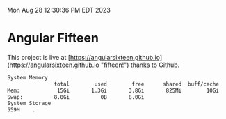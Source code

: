 Mon Aug 28 12:30:36 PM EDT 2023

# Angular Fifteen


This project is live at [https://angularsixteen.github.io](https://angularsixteen.github.io "fifteen!") thanks to Github.

```bash
System Memory
               total        used        free      shared  buff/cache   available
Mem:            15Gi       1.3Gi       3.8Gi       825Mi        10Gi        12Gi
Swap:          8.0Gi          0B       8.0Gi
System Storage
559M	.
```
```bash
